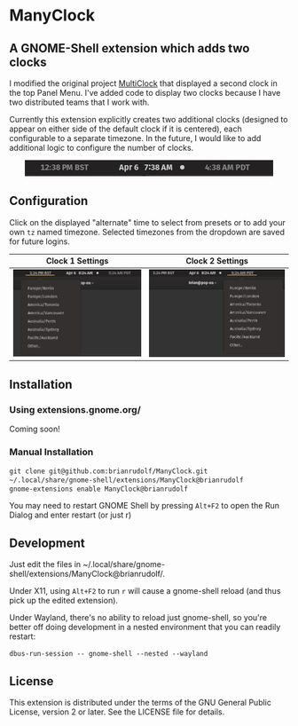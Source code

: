 # ManyClock 
## A GNOME-Shell extension which adds two clocks

I modified the original project [MultiClock](https://github.com/mibus/MultiClock) that displayed a second clock in the top Panel Menu. I've added code to display two clocks because I have two distributed teams that I work with. 

Currently this extension explicitly creates two additional clocks (designed to appear on either side of the default clock if it is centered), each configurable to a separate timezone. In the future, I would like to add additional logic to configure the number of clocks.  

<div style="text-align:center"><img src="assets/demo.png" /></div>

<!-- ![alt text](assets/demo.png) -->

## Configuration

Click on the displayed "alternate" time to select from presets or to add your own `tz` named timezone. Selected timezones from the dropdown are saved for future logins.

| Clock 1 Settings | Clock 2 Settings |
|--- | --- |
|![alt text][config_1] | ![alt text][config_2]|

[config_1]: assets/config_1.png
[config_2]: assets/config_2.png

## Installation
### Using extensions.gnome.org/
Coming soon!

### Manual Installation

```
git clone git@github.com:brianrudolf/ManyClock.git ~/.local/share/gnome-shell/extensions/ManyClock@brianrudolf
gnome-extensions enable ManyClock@brianrudolf
```
You may need to restart GNOME Shell by pressing `Alt+F2` to open the Run Dialog and enter restart (or just r) 

## Development

Just edit the files in ~/.local/share/gnome-shell/extensions/ManyClock@brianrudolf/.

Under X11, using `Alt+F2` to run `r` will cause a gnome-shell reload (and thus pick up the edited extension).

Under Wayland, there's no ability to reload just gnome-shell, so you're better off doing development in a nested environment that you can readily restart:

```
dbus-run-session -- gnome-shell --nested --wayland
```

## License

This extension is distributed under the terms of the GNU General Public License, version 2 or later. See the LICENSE file for details.
